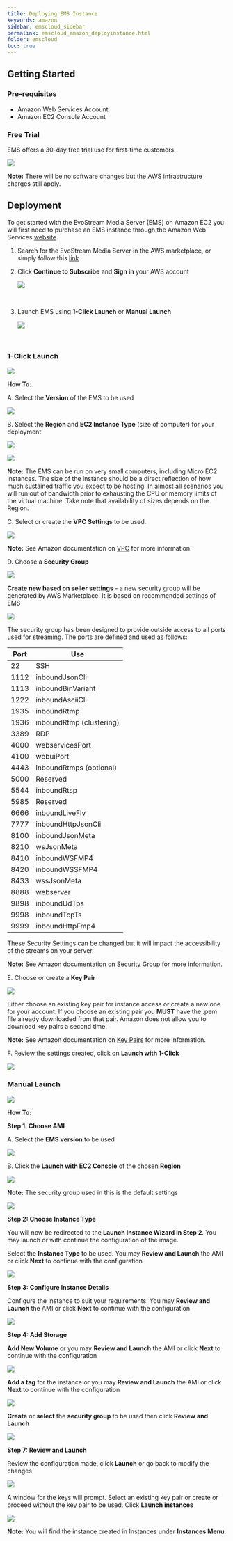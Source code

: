 ```yaml
---
title: Deploying EMS Instance
keywords: amazon
sidebar: emscloud_sidebar
permalink: emscloud_amazon_deployinstance.html
folder: emscloud
toc: true
---
```





## Getting Started

### Pre-requisites

- Amazon Web Services Account
- Amazon EC2 Console Account





### Free Trial

EMS offers a 30-day free trial use for first-time customers.

![](images/emscloud/image12.png)

**Note:** There will be no software changes but the AWS infrastructure charges still apply.



## Deployment

To get started with the EvoStream Media Server (EMS) on Amazon EC2 you will first need to purchase an EMS instance through the Amazon Web Services [website](https://aws.amazon.com/marketplace).

1. Search for the EvoStream Media Server in the AWS marketplace, or simply follow this [link](https://aws.amazon.com/marketplace/pp/B00VTR946Y)

2. Click **Continue to Subscribe** and **Sign in** your AWS account

   ![](images/emscloud/image2.png)

   ​

3. Launch EMS using **1-Click Launch** or **Manual Launch**

   ![](images/emscloud/launchas.JPG)

   ​

### 1-Click Launch

![](images/emscloud/1click.JPG)



**How To:**

A.	Select the **Version** of the EMS to be used

![](images/emscloud/image4.JPG)

B.	Select the **Region** and **EC2 Instance Type** (size of computer) for your deployment

![](images/emscloud/region.jpg)

![](images/emscloud/image5.JPG)



**Note:**  The EMS can be run on very small computers, including Micro EC2 instances. The size of the instance should be a direct reflection of how much sustained traffic you expect to be hosting. In almost all scenarios you will run out of bandwidth prior to exhausting the CPU or memory limits of the virtual machine. Take note that availability of sizes depends on the Region.



C.	Select or create the **VPC Settings** to be used.

![](images/emscloud/image6.JPG)



**Note:** See Amazon documentation on [VPC](http://docs.aws.amazon.com/AmazonVPC/latest/UserGuide/VPC_Introduction.html) for more information.



D.	Choose a **Security Group**

![](images/emscloud/image7.JPG)



**Create new based on seller settings** - a new security group will be generated by AWS Marketplace. It is based on recommended settings of EMS

![](images/emscloud/secgroup.JPG)



The security group has been designed to provide outside access to all ports used for streaming. The ports are defined and used as follows:

| **Port** | **Use**                  |
| -------- | ------------------------ |
| 22       | SSH                      |
| 1112     | inboundJsonCli           |
| 1113     | inboundBinVariant        |
| 1222     | inboundAsciiCli          |
| 1935     | inboundRtmp              |
| 1936     | inboundRtmp (clustering) |
| 3389     | RDP                      |
| 4000     | webservicesPort          |
| 4100     | webuiPort                |
| 4443     | inboundRtmps (optional)  |
| 5000     | Reserved                 |
| 5544     | inboundRtsp              |
| 5985     | Reserved                 |
| 6666     | inboundLiveFlv           |
| 7777     | inboundHttpJsonCli       |
| 8100     | inboundJsonMeta          |
| 8210     | wsJsonMeta               |
| 8410     | inboundWSFMP4            |
| 8420     | inboundWSSFMP4           |
| 8433     | wssJsonMeta              |
| 8888     | webserver                |
| 9898     | inboundUdTps             |
| 9998     | inboundTcpTs             |
| 9999     | inboundHttpFmp4          |

These Security Settings can be changed but it will impact the accessibility of the streams on your server.

**Note:** See Amazon documentation on [Security Group](https://docs.aws.amazon.com/AWSEC2/latest/UserGuide/using-network-security.html#default-security-group) for more information.



E.	Choose or create a **Key Pair**

![](images/emscloud/image8.JPG)



Either choose an existing key pair for instance access or create a new one for your account. If you choose an existing pair you **MUST** have the .pem file already downloaded from that pair. Amazon does not allow you to download key pairs a second time.

**Note:** See Amazon documentation on [Key Pairs](http://docs.aws.amazon.com/AWSEC2/latest/UserGuide/ec2-key-pairs.html) for more information.



F.	Review the settings created, click on **Launch with 1-Click**

![](images/emscloud/image9.jpeg)



### Manual Launch

![](images/emscloud/manual.JPG)



**How To:**

**Step 1: Choose AMI**

A.	Select the **EMS version** to be used

![](images/emscloud/image11.JPG)



B.	Click the **Launch with EC2 Console** of the chosen **Region**

![](images/emscloud/region_man.JPG)

**Note:** The security group used in this is the default settings

![](images/emscloud/manualsecgrp.JPG)



**Step 2: Choose Instance Type**

You will now be redirected to the **Launch Instance Wizard in Step 2**. You may launch or with continue the configuration of the image.

Select the **Instance Type** to be used. You may **Review and Launch** the AMI or click **Next** to continue with the configuration

![](images/emscloud/instancetype.JPG)



**Step 3: Configure Instance Details**

Configure the instance to suit your requirements. You may **Review and Launch** the AMI or click **Next** to continue with the configuration

![](images/emscloud/instance.JPG)



**Step 4: Add Storage**

**Add New Volume** or you may **Review and Launch** the AMI or click **Next** to continue with the configuration

![](images/emscloud/volume.JPG)



**Add a tag** for the instance or you may **Review and Launch** the AMI or click **Next** to continue with the configuration

![](images/emscloud/tag.JPG)



**Create** or **select** the **security group** to be used then click **Review and Launch**

![](images/emscloud/securitygroup.JPG)



**Step 7: Review and Launch**

Review the configuration made, click **Launch** or go back to modify the changes

![](images/emscloud/review.JPG)



A window for the keys will prompt. Select an existing key pair or create or proceed without the key pair to be used. Click **Launch instances**

![](images/emscloud/keypair.jpg)



**Note:** You will find the instance created in Instances under **Instances Menu**.

